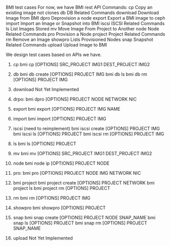 BMI test cases
For now, we have BMI rest API
Commands:
  cp        Copy an existing image not clones
  db        DB Related Commands
  download  Download Image from BMI
  dpro      Deprovision a node
  export    Export a BMI image to ceph
  import    Import an Image or Snapshot into BMI
  iscsi     ISCSI Related Commands
  ls        List Images Stored
  mv        Move Image From Project to Another
  node      Node Related Commands
  pro       Provision a Node
  project   Project Related Commands
  rm        Remove an Image
  showpro   Lists Provisioned Nodes
  snap      Snapshot Related Commands
  upload    Upload Image to BMI

We design test cases based on APIs we have. 

1. cp
bmi cp [OPTIONS] SRC_PROJECT IMG1 DEST_PROJECT IMG2

2. db
bmi db create [OPTIONS] PROJECT IMG
bmi db ls
bmi db rm [OPTIONS] PROJECT IMG

3. download
Not Yet Implemented

4. drpo:
bmi dpro [OPTIONS] PROJECT NODE NETWORK NIC

5. export
bmi export [OPTIONS] PROJECT IMG NAME

6. import
bmi import [OPTIONS] PROJECT IMG

7. iscsi  (need to reimplement)
bmi iscsi create [OPTIONS] PROJECT IMG
bmi iscsi ls [OPTIONS] PROJECT
bmi iscsi rm [OPTIONS] PROJECT IMG

8. ls
bmi ls [OPTIONS] PROJECT

9. mv
bmi mv [OPTIONS] SRC_PROJECT IMG1 DEST_PROJECT IMG2

10. node
bmi node ip [OPTIONS] PROJECT NODE

11. pro:
bmi pro [OPTIONS] PROJECT NODE IMG NETWORK NIC

12. bmi project
bmi project create [OPTIONS] PROJECT NETWORK
bmi project ls
bmi project rm [OPTIONS] PROJECT

13. rm
bmi rm [OPTIONS] PROJECT IMG

14. showpro
bmi showpro [OPTIONS] PROJECT

15. snap
bmi snap create [OPTIONS] PROJECT NODE SNAP_NAME
bmi snap ls [OPTIONS] PROJECT
bmi snap rm [OPTIONS] PROJECT SNAP_NAME

16. upload
Not Yet Implemented
